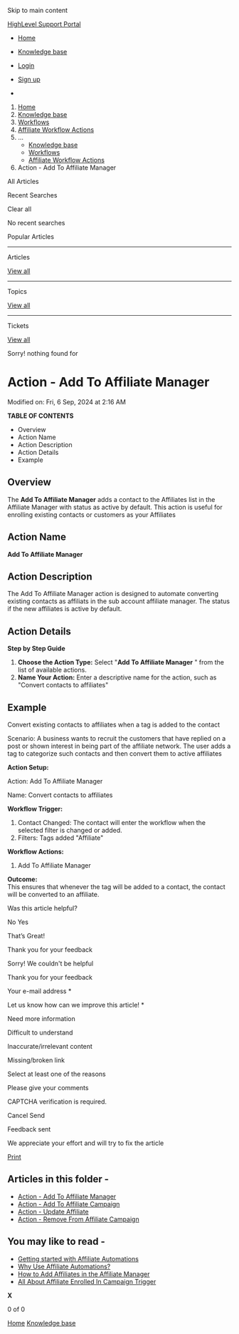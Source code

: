 Skip to main content

[ HighLevel Support Portal ](https://help.gohighlevel.com)

  * [ Home ](/support/home)
  * [ Knowledge base ](/support/solutions)

  * [Login](/support/login)
  * [Sign up](/support/signup)
  * 

  1. [Home](/support/home)
  2. [Knowledge base](/support/solutions)
  3. [Workflows](/support/solutions/48000455132)
  4. [Affiliate Workflow Actions](/support/solutions/folders/155000000758)
  5. ... 
     * [Knowledge base](/support/solutions)
     * [Workflows](/support/solutions/48000455132)
     * [Affiliate Workflow Actions](/support/solutions/folders/155000000758)
  6. Action - Add To Affiliate Manager

All  Articles 

Recent Searches

Clear all

No recent searches

Popular Articles

* * *

Articles

[View all](/support/search/solutions)

* * *

Topics

[View all](/support/search/topics)

* * *

Tickets

[View all](/support/search/tickets)

Sorry! nothing found for   

# Action - Add To Affiliate Manager

Modified on: Fri, 6 Sep, 2024 at 2:16 AM

**TABLE OF CONTENTS**

  * Overview
  * Action Name
  * Action Description
  * Action Details
  * Example

##   

## Overview

The **Add To Affiliate Manager** adds a contact to the Affiliates list in the Affiliate Manager with status as active by default. This action is useful for enrolling existing contacts or customers as your Affiliates

## Action Name

**Add To Affiliate Manager**

## Action Description

The Add To Affiliate Manager action is designed to automate converting existing contacts as affiliats in the sub account affiliate manager. The status if the new affiliates is active by default.

## Action Details

**Step by Step Guide**

  1. **Choose the Action Type:** Select "**Add To Affiliate Manager** " from the list of available actions.
  2. **Name Your Action:** Enter a descriptive name for the action, such as "Convert contacts to affiliates"

## Example

Convert existing contacts to affiliates when a tag is added to the contact

Scenario: A business wants to recruit the customers that have replied on a post or shown interest in being part of the affiliate network. The user adds a tag to categorize such contacts and then convert them to active affiliates

**Action Setup:**

Action: Add To Affiliate Manager

Name: Convert contacts to affiliates

**Workflow Trigger:**

  1. Contact Changed:  The contact will enter the workflow when the selected filter is changed or added.
  2. Filters: Tags added "Affiliate"

**Workflow Actions:**

  1. Add To Affiliate Manager

**Outcome:**  
This ensures that whenever the tag will be added to a contact, the contact will be converted to an affiliate.

Was this article helpful?

No  Yes 

That’s Great!

Thank you for your feedback

Sorry! We couldn't be helpful

Thank you for your feedback

Your e-mail address *

Let us know how can we improve this article! *

Need more information 

Difficult to understand 

Inaccurate/irrelevant content 

Missing/broken link 

Select at least one of the reasons 

Please give your comments 

CAPTCHA verification is required. 

Cancel  Send 

Feedback sent

We appreciate your effort and will try to fix the article

[Print](javascript:print\(\))

## Articles in this folder -

  * [Action - Add To Affiliate Manager](/support/solutions/articles/155000003227-action-add-to-affiliate-manager)
  * [Action - Add To Affiliate Campaign](/support/solutions/articles/155000003228-action-add-to-affiliate-campaign)
  * [Action - Update Affiliate](/support/solutions/articles/155000003229-action-update-affiliate)
  * [Action - Remove From Affiliate Campaign](/support/solutions/articles/155000003230-action-remove-from-affiliate-campaign)

## You may like to read -

  * [Getting started with Affiliate Automations](/support/solutions/articles/155000003663-getting-started-with-affiliate-automations)
  * [Why Use Affiliate Automations?](/support/solutions/articles/155000003662-why-use-affiliate-automations-)
  * [How to Add Affiliates in the Affiliate Manager](/support/solutions/articles/155000003647-how-to-add-affiliates-in-the-affiliate-manager)
  * [All About Affiliate Enrolled In Campaign Trigger](/support/solutions/articles/155000003040-all-about-affiliate-enrolled-in-campaign-trigger)

**X**

0 of 0 []()

[Home](/support/home) [Knowledge base](/support/solutions)
